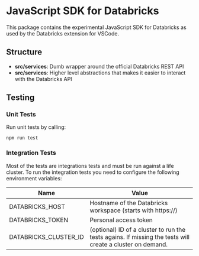 # JavaScript SDK for Databricks

This package contains the experimental JavaScript SDK for Databricks as used by the Databricks extension for VSCode.

## Structure

-   **src/services**: Dumb wrapper around the official Databricks REST API
-   **src/services**: Higher level abstractions that makes it easier to interact with the Databricks API

## Testing

### Unit Tests

Run unit tests by calling:

```
npm run test
```

### Integration Tests

Most of the tests are integrations tests and must be run against a life cluster. To run the integration tests you need to configure the following environment variables:

| Name                  | Value                                                                                                     |
| --------------------- | --------------------------------------------------------------------------------------------------------- |
| DATABRICKS_HOST       | Hostname of the Databricks workspace (starts with https://)                                               |
| DATABRICKS_TOKEN      | Personal access token                                                                                     |
| DATABRICKS_CLUSTER_ID | (optional) ID of a cluster to run the tests agains. If missing the tests will create a cluster on demand. |
